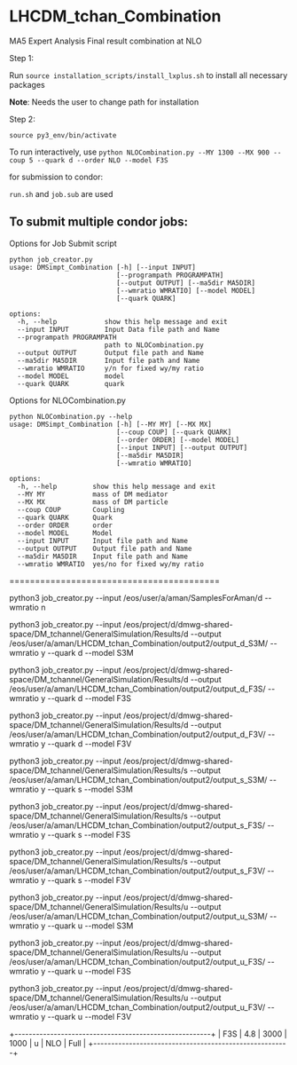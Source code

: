 # LHCDM_tchan_Combination
MA5 Expert Analysis Final result combination at NLO 

Step 1: 

Run `source installation_scripts/install_lxplus.sh` to install all necessary packages

**Note**: Needs the user to change path for installation

Step 2: 

`source py3_env/bin/activate`


To run interactively, use `python NLOCombination.py --MY 1300 --MX 900 --coup 5 --quark d --order NLO --model F3S`

for submission to condor:

`run.sh` and `job.sub` are used

## To submit multiple condor jobs: 

Options for Job Submit script

```code
python job_creator.py
usage: DMSimpt_Combination [-h] [--input INPUT]
                           [--programpath PROGRAMPATH]
                           [--output OUTPUT] [--ma5dir MA5DIR]
                           [--wmratio WMRATIO] [--model MODEL]
                           [--quark QUARK]

options:
  -h, --help            show this help message and exit
  --input INPUT         Input Data file path and Name
  --programpath PROGRAMPATH
                        path to NLOCombination.py
  --output OUTPUT       Output file path and Name
  --ma5dir MA5DIR       Input file path and Name
  --wmratio WMRATIO     y/n for fixed wy/my ratio
  --model MODEL         model
  --quark QUARK         quark
``` 


Options for NLOCombination.py

```code
python NLOCombination.py --help
usage: DMSimpt_Combination [-h] [--MY MY] [--MX MX]
                           [--coup COUP] [--quark QUARK]
                           [--order ORDER] [--model MODEL]
                           [--input INPUT] [--output OUTPUT]
                           [--ma5dir MA5DIR]
                           [--wmratio WMRATIO]

options:
  -h, --help         show this help message and exit
  --MY MY            mass of DM mediator
  --MX MX            mass of DM particle
  --coup COUP        Coupling
  --quark QUARK      Quark
  --order ORDER      order
  --model MODEL      Model
  --input INPUT      Input file path and Name
  --output OUTPUT    Output file path and Name
  --ma5dir MA5DIR    Input file path and Name
  --wmratio WMRATIO  yes/no for fixed wy/my ratio
```



=========================================

python3 job_creator.py --input /eos/user/a/aman/SamplesForAman/d --wmratio n

python3 job_creator.py --input /eos/project/d/dmwg-shared-space/DM_tchannel/GeneralSimulation/Results/d  --output /eos/user/a/aman/LHCDM_tchan_Combination/output2/output_d_S3M/ --wmratio y --quark d --model S3M

python3 job_creator.py --input /eos/project/d/dmwg-shared-space/DM_tchannel/GeneralSimulation/Results/d  --output /eos/user/a/aman/LHCDM_tchan_Combination/output2/output_d_F3S/ --wmratio y --quark d --model F3S

python3 job_creator.py --input /eos/project/d/dmwg-shared-space/DM_tchannel/GeneralSimulation/Results/d  --output /eos/user/a/aman/LHCDM_tchan_Combination/output2/output_d_F3V/ --wmratio y --quark d --model F3V



python3 job_creator.py --input /eos/project/d/dmwg-shared-space/DM_tchannel/GeneralSimulation/Results/s --output /eos/user/a/aman/LHCDM_tchan_Combination/output2/output_s_S3M/ --wmratio y --quark s --model S3M

python3 job_creator.py --input /eos/project/d/dmwg-shared-space/DM_tchannel/GeneralSimulation/Results/s --output /eos/user/a/aman/LHCDM_tchan_Combination/output2/output_s_F3S/ --wmratio y --quark s --model F3S

python3 job_creator.py --input /eos/project/d/dmwg-shared-space/DM_tchannel/GeneralSimulation/Results/s --output /eos/user/a/aman/LHCDM_tchan_Combination/output2/output_s_F3V/ --wmratio y --quark s --model F3V



python3 job_creator.py --input /eos/project/d/dmwg-shared-space/DM_tchannel/GeneralSimulation/Results/u  --output /eos/user/a/aman/LHCDM_tchan_Combination/output2/output_u_S3M/ --wmratio y --quark u --model S3M

python3 job_creator.py --input /eos/project/d/dmwg-shared-space/DM_tchannel/GeneralSimulation/Results/u  --output /eos/user/a/aman/LHCDM_tchan_Combination/output2/output_u_F3S/ --wmratio y --quark u --model F3S

python3 job_creator.py --input /eos/project/d/dmwg-shared-space/DM_tchannel/GeneralSimulation/Results/u  --output /eos/user/a/aman/LHCDM_tchan_Combination/output2/output_u_F3V/ --wmratio y --quark u --model F3V


+-------------------------------------------------------+
| F3S   | 4.8   | 3000  | 1000  | u     | NLO   | Full  |
+-------------------------------------------------------+

